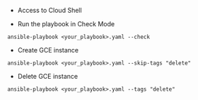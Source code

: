 * Access to Cloud Shell

* Run the playbook in Check Mode
```
ansible-playbook <your_playbook>.yaml --check

```

* Create GCE instance
```
ansible-playbook <your_playbook>.yaml --skip-tags "delete"
```

* Delete GCE instance
```
ansible-playbook <your_playbook>.yaml --tags "delete"
```




